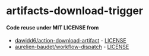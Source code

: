 # artifacts-download-trigger



#### Code reuse under MIT LICENSE from
- [dawidd6/action-download-artifact](https://github.com/dawidd6/action-download-artifact) - [LICENSE](https://github.com/dawidd6/action-download-artifact/blob/master/LICENSE)
- [aurelien-baudet/workflow-dispatch](https://github.com/aurelien-baudet/workflow-dispatch) - [LICENSE](https://github.com/aurelien-baudet/workflow-dispatch/blob/master/LICENSE)
